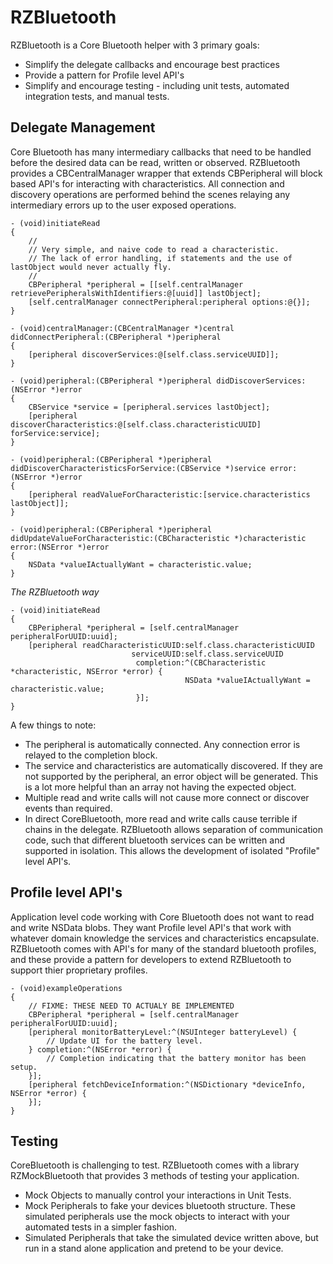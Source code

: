 # RZBluetooth
RZBluetooth is a Core Bluetooth helper with 3 primary goals:
 - Simplify the delegate callbacks and encourage best practices
 - Provide a pattern for Profile level API's
 - Simplify and encourage testing - including unit tests, automated integration tests, and manual tests.

## Delegate Management
Core Bluetooth has many intermediary callbacks that need to be handled before the desired data can be read, written or observed. RZBluetooth provides a CBCentralManager wrapper that extends CBPeripheral will block based API's for interacting with characteristics. All connection and discovery operations are performed behind the scenes relaying any intermediary errors up to the user exposed operations.

```
- (void)initiateRead
{
    //
    // Very simple, and naive code to read a characteristic.  
    // The lack of error handling, if statements and the use of lastObject would never actually fly.
    //
    CBPeripheral *peripheral = [[self.centralManager retrievePeripheralsWithIdentifiers:@[uuid]] lastObject];
    [self.centralManager connectPeripheral:peripheral options:@{}];
}

- (void)centralManager:(CBCentralManager *)central didConnectPeripheral:(CBPeripheral *)peripheral
{
    [peripheral discoverServices:@[self.class.serviceUUID]];
}

- (void)peripheral:(CBPeripheral *)peripheral didDiscoverServices:(NSError *)error
{
    CBService *service = [peripheral.services lastObject];
    [peripheral discoverCharacteristics:@[self.class.characteristicUUID] forService:service];
}

- (void)peripheral:(CBPeripheral *)peripheral didDiscoverCharacteristicsForService:(CBService *)service error:(NSError *)error
{
    [peripheral readValueForCharacteristic:[service.characteristics lastObject]];
}

- (void)peripheral:(CBPeripheral *)peripheral didUpdateValueForCharacteristic:(CBCharacteristic *)characteristic error:(NSError *)error
{
    NSData *valueIActuallyWant = characteristic.value;
}
```

*The RZBluetooth way*
```
- (void)initiateRead
{
    CBPeripheral *peripheral = [self.centralManager peripheralForUUID:uuid];
    [peripheral readCharacteristicUUID:self.class.characteristicUUID
                           serviceUUID:self.class.serviceUUID
                            completion:^(CBCharacteristic *characteristic, NSError *error) {
                                       NSData *valueIActuallyWant = characteristic.value;
                            }];
}
```

A few things to note:
 - The peripheral is automatically connected. Any connection error is relayed to the completion block.
 - The service and characteristics are automatically discovered. If they are not supported by the peripheral, an error object will be generated. This is a lot more helpful than an array not having the expected object.
 - Multiple read and write calls will not cause more connect or discover events than required.
 - In direct CoreBluetooth, more read and write calls cause terrible if chains in the delegate. RZBluetooth allows separation of communication code, such that different bluetooth services can be written and supported in isolation. This allows the development of isolated "Profile" level API's.

## Profile level API's
Application level code working with Core Bluetooth does not want to read and write NSData blobs. They want Profile level API's that work with whatever domain knowledge the services and characteristics encapsulate. RZBluetooth comes with API's for many of the standard bluetooth profiles, and these provide a pattern for developers to extend RZBluetooth to support thier proprietary profiles.

```
- (void)exampleOperations
{
    // FIXME: THESE NEED TO ACTUALY BE IMPLEMENTED
    CBPeripheral *peripheral = [self.centralManager peripheralForUUID:uuid];
    [peripheral monitorBatteryLevel:^(NSUInteger batteryLevel) {
        // Update UI for the battery level.
    } completion:^(NSError *error) {
        // Completion indicating that the battery monitor has been setup.
    }];
    [peripheral fetchDeviceInformation:^(NSDictionary *deviceInfo, NSError *error) {
    }];
}
```

## Testing
CoreBluetooth is challenging to test. RZBluetooth comes with a library RZMockBluetooth that provides 3 methods of testing your application.

 - Mock Objects to manually control your interactions in Unit Tests.
 - Mock Peripherals to fake your devices bluetooth structure. These simulated peripherals use the mock objects to interact with your automated tests in a simpler fashion.
 - Simulated Peripherals that take the simulated device written above, but run in a stand alone application and pretend to be your device. 


